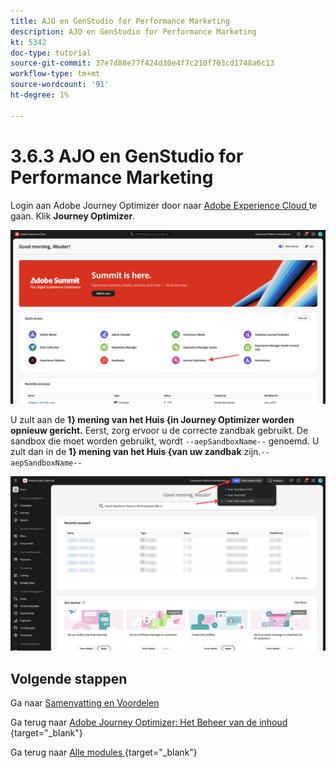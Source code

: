 ```yaml
---
title: AJO en GenStudio for Performance Marketing
description: AJO en GenStudio for Performance Marketing
kt: 5342
doc-type: tutorial
source-git-commit: 37e7d88e77f424d30e4f7c210f703cd1748a6c13
workflow-type: tm+mt
source-wordcount: '91'
ht-degree: 1%

---
```


# 3.6.3 AJO en GenStudio for Performance Marketing

Login aan Adobe Journey Optimizer door naar [ Adobe Experience Cloud ](https://experience.adobe.com) te gaan. Klik **Journey Optimizer**.

![ ACOP ](./../../../../modules/delivery-activation/ajo-b2c/ajob2c-1/images/acophome.png)

U zult aan de **1&rbrace; mening van het Huis {in Journey Optimizer worden opnieuw gericht.** Eerst, zorg ervoor u de correcte zandbak gebruikt. De sandbox die moet worden gebruikt, wordt `--aepSandboxName--` genoemd. U zult dan in de **1} mening van het Huis &lbrace;van uw zandbak** zijn.`--aepSandboxName--`

![ ACOP ](./../../../../modules/delivery-activation/ajo-b2c/ajob2c-1/images/acoptriglp.png)

## Volgende stappen

Ga naar [ Samenvatting en Voordelen ](./summary.md)

Ga terug naar [ Adobe Journey Optimizer: Het Beheer van de inhoud ](./ajocontent.md){target="_blank"}

Ga terug naar [ Alle modules ](./../../../../overview.md){target="_blank"}
